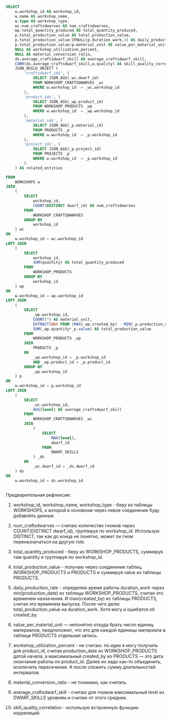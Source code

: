 
```sql
SELECT
	w.workshop_id AS workshop_id,
	w.name AS workshop_name,
	w.type AS workshop_type,
	wc.num_craftsdwarves AS num_craftsdwarves,
	wp.total_quantity_produced AS total_quantity_produced,
	p.total_production_value AS total_production_value,
	p.total_production_value/IFNULL(p.duration_work,0) AS daily_production_rate,
	p.total_production_value/p.material_unit AS value_per_material_unit,
	NULL AS workshop_utilization_percent,
	NULL AS material_conversion_ratio,
	ds.average_craftsdwarf_skill AS average_craftsdwarf_skill,
	CORR(ds.average_craftsdwarf_skill,w.quality) AS skill_quality_correlation,
	JSON_BUILD_OBJECT (
		'craftsdwarf_ids', (
			SELECT JSON_AGG(_wc.dwarf_id)
			FROM WORKSHOP_CRAFTSDWARVES _wc
			WHERE w.workshop_id  = _wc.workshop_id 
		),
		'product_ids', (
			SELECT JSON_AGG(_wp.product_id)
			FROM WORKSHOP_PRODUCTS _wp
			WHERE w.workshop_id  = _wp.workshop_id 
		),
		'material_ids', (
			SELECT JSON_AGG(_p.material_id)
			FROM PRODUCTS _p
			WHERE w.workshop_id  = _p.workshop_id 
		),
		'project_ids', (
			SELECT JSON_AGG(_p.project_id)
			FROM PROJECTS _p
			WHERE w.workshop_id  = _p.workshop_id 
		)		
	) AS related_entities		

FROM
	WORKSHOPS w
JOIN
	(
		SELECT
			workshop_id,		
			COUNT(DISTINCT dwarf_id) AS num_craftsdwarves 
		FROM
			WORKSHOP_CRAFTSDWARVES
		GROUP BY
			workshop_id			
	) wc
ON
	w.workshop_id = wc.workshop_id
LEFT JOIN
	(
		SELECT
			workshop_id, 
			SUM(quantity) AS total_quantity_produced
		FROM
			WORKSHOP_PRODUCTS
		GROUP BY 
			workshop_id		
	) wp	
ON
	w.workshop_id = wp.workshop_id
LEFT JOIN
	(
		SELECT 
			_wp.workshop_id,
			COUNT(*) AS material_unit,
			EXTRACT(DAY FROM (MAX(_wp.created_by) - MIN(_p.production_date))) AS duration_work
			SUM(_wp.quantity*_p.value) AS total_production_value
		FROM
			WORKSHOP_PRODUCTS _wp
		JOIN 
			PRODUCTS _p
		ON
			_wp.workshop_id = _p.workshop_id
			AND _wp.product_id = _p.product_id
		GROUP BY 
			_wp.workshop_id			
	) p
ON
	w.workshop_id = p.workshop_id
LEFT JOIN
	(
		SELECT 
			_wc.workshop_id,
			AVG(level) AS average_craftsdwarf_skill
		FROM
			WORKSHOP_CRAFTSDWARVES _wc
		JOIN
			(
				SELECT 
					MAX(level),
					dwarf_id
				FROM
					DWARF_SKILLS			
			) _ds
		ON
			_wc.dwarf_id = _ds.dwarf_id
	) ds	
ON
	w.workshop_id = ds.workshop_id 	
		

```

Предварительная рефлексия:

1. workshop_id, workshop_name, workshop_type - беру из таблицы WORKSHOPS, к которой в основном через левое соединение буду добавлять данные.
2. num_craftsdwarves — считаю количество гномов через COUNT(DISTINCT dwarf_id), группируя по workshop_id. Использую DISTINCT, так как до конца не понятно, может ли гном переназначаться на другую role.
3. total_quantity_produced - беру из WORKSHOP_PRODUCTS, суммируя там quantity и группируя по workshop_id.
4. total_production_value - получаю через соединение таблиц WORKSHOP_PRODUCTS и PRODUCTS и суммируя value из таблицы PRODUCTS.
5. daily_production_rate - определяю время работы duration_work через min(production_date) из таблицы WORKSHOP_PRODUCTS, считая это временем назначения.
И max(created_by) из таблицы PRODUCTS, считая это временем выпуска. После чего делю total_production_value на duration_work. Хотя могу и ошибатся об created_by.

6. value_per_material_unit — непонятно откуда брать число единиц материалов, предположил, что это для каждой единицы материала в таблице PRODUCTS отдельная запись.
7. workshop_utilization_percent - не считаю. по идее я могу получить для product_id, считая production_date из WORKSHOP_PRODUCTS датой начала, а максимальный created_by из PRODUCTS — это дата окончания работы по product_id. Далее их надо как-то объединить, исключить пересечения. А после сложить сумму длительностей интервалов.
8. material_conversion_ratio - не понимаю, как считать.
9. average_craftsdwarf_skill - считаю для гномов максимальный level из DWARF_SKILLS уровнем и считаю от этого среднее.
10. skill_quality_correlation - использую встроенную функцию корреляций.
